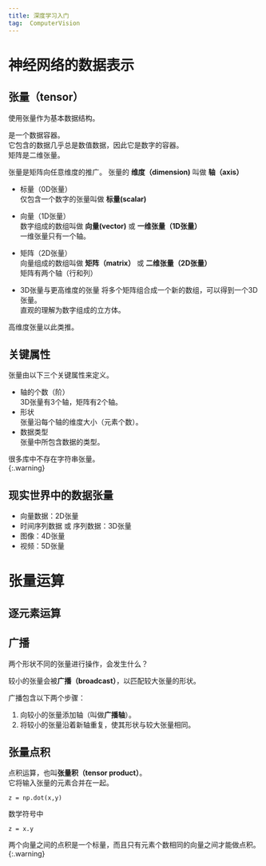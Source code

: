 ```yaml
---
title: 深度学习入门
tag:  ComputerVision
---
```


# 神经网络的数据表示
## 张量（tensor）
使用张量作为基本数据结构。

是一个数据容器。  
它包含的数据几乎总是数值数据，因此它是数字的容器。  
矩阵是二维张量。

张量是矩阵向任意维度的推广。
张量的 **维度（dimension)** 叫做 **轴（axis）**
- 标量（0D张量）  
仅包含一个数字的张量叫做 **标量(scalar)**
- 向量（1D张量）  
数字组成的数组叫做 **向量(vector)** 或 **一维张量（1D张量）**  
一维张量只有一个轴。

- 矩阵（2D张量）  
向量组成的数组叫做 **矩阵（matrix）** 或 **二维张量（2D张量）**  
矩阵有两个轴（行和列）

- 3D张量与更高维度的张量
将多个矩阵组合成一个新的数组，可以得到一个3D张量。  
直观的理解为数字组成的立方体。

高维度张量以此类推。

## 关键属性
张量由以下三个关键属性来定义。
- 轴的个数（阶）  
3D张量有3个轴，矩阵有2个轴。
- 形状  
张量沿每个轴的维度大小（元素个数）。
- 数据类型  
张量中所包含数据的类型。  

很多库中不存在字符串张量。  
{:.warning}

## 现实世界中的数据张量
- 向量数据：2D张量
- 时间序列数据 或 序列数据：3D张量
- 图像：4D张量
- 视频：5D张量

# 张量运算
## 逐元素运算
## 广播
两个形状不同的张量进行操作，会发生什么？

较小的张量会被**广播（broadcast）**，以匹配较大张量的形状。  

广播包含以下两个步骤：

1. 向较小的张量添加轴（叫做**广播轴**）。
2. 将较小的张量沿着新轴重复，使其形状与较大张量相同。

## 张量点积
点积运算，也叫**张量积（tensor product）**。  
它将输入张量的元素合并在一起。
```
z = np.dot(x,y)
```
数学符号中
```
z = x.y
```
两个向量之间的点积是一个标量，而且只有元素个数相同的向量之间才能做点积。
{:.warning}